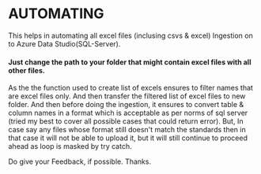 # AUTOMATING
This helps in automating all excel files (inclusing csvs &amp; excel) Ingestion on to Azure Data Studio(SQL-Server).

<h4> Just change the path to your folder that might contain excel files with all other files. </h4>  
As the the function used to create list of excels ensures to filter names that are excel files only. And then transfer the filtered list of excel files to new folder.
And then before doing the ingestion, it ensures to convert table & column names in a format which is acceptable as per norms of sql server (tried my best to cover all possible cases that could return error).  
But, In case say any files whose format still doesn't match the standards then in that case it will not be able to upload it, but it will still continue to proceed ahead as loop is masked by try catch.

Do give your Feedback, if possible. Thanks.


